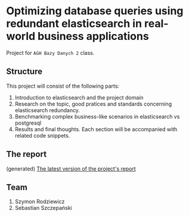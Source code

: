 # Optimizing database queries using redundant elasticsearch in real-world business applications
Project for `AGH Bazy Danych 2` class.

## Structure
This project will consist of the following parts:
1. Introduction to elasticsearch and the project domain
2. Research on the topic, good pratices and standards concerning elasticsearch redundancy.
3. Benchmarking complex business-like scenarios in elasticsearch vs postgresql
4. Results and final thoughts.
Each section will be accompanied with related code snippets.

## The report
(generated) [The latest version of the project's report](https://github.com/sszczep/BD2021/releases/latest/download/final.pdf)

## Team
1. Szymon Rodziewicz
2. Sebastian Szczepański

